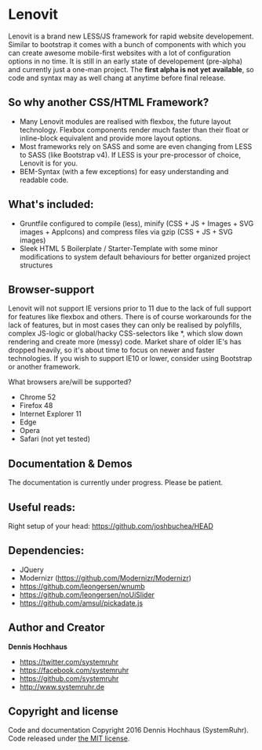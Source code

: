 # Lenovit
Lenovit is a brand new LESS/JS framework for rapid website developement. Similar to bootstrap it comes with a bunch of components with which you can create awesome mobile-first websites with a lot of configuration options in no time. It is still in an early state of developement (pre-alpha) and currently just a one-man project. The **first alpha is not yet available**, so code and syntax may as well chang at anytime before final release.

## So why another CSS/HTML Framework?
- Many Lenovit modules are realised with flexbox, the future layout technology. Flexbox components render much faster than their float or inline-block equivalent and provide more layout options. 
- Most frameworks rely on SASS and some are even changing from LESS to SASS (like Bootstrap v4). If LESS is your pre-processor of choice, Lenovit is for you.  
- BEM-Syntax (with a few exceptions) for easy understanding and readable code.

## What's included:
- Gruntfile configured to compile (less), minify (CSS + JS + Images + SVG images + AppIcons) and compress files via gzip (CSS + JS + SVG images) 
- Sleek HTML 5 Boilerplate / Starter-Template with some minor modifications to system default behaviours for better organized project structures

## Browser-support
Lenovit will not support IE versions prior to 11 due to the lack of full support for features like flexbox and others. There is of course workarounds for the lack of features, but in most cases they can only be realised by polyfills, complex JS-logic or global/hacky CSS-selectors like *, which slow down rendering and create more (messy) code. Market share of older IE's has dropped heavily, so it's about time to focus on newer and faster technologies. If you wish to support IE10 or lower, consider using Bootstrap or another framework.

What browsers are/will be supported?
* Chrome 52
* Firefox 48
* Internet Explorer 11
* Edge
* Opera
* Safari (not yet tested)

## Documentation & Demos
The documentation is currently under progress. Please be patient.

## Useful reads:
Right setup of your head: https://github.com/joshbuchea/HEAD


## Dependencies:
- JQuery
- Modernizr (https://github.com/Modernizr/Modernizr)
- https://github.com/leongersen/wnumb
- https://github.com/leongersen/noUiSlider
- https://github.com/amsul/pickadate.js



## Author and Creator

**Dennis Hochhaus**

* <https://twitter.com/systemruhr>
* <https://facebook.com/systemruhr>
* <https://github.com/systemruhr>
* <http://www.systemruhr.de>

## Copyright and license
Code and documentation Copyright 2016 Dennis Hochhaus (SystemRuhr). Code released under [the MIT license](https://github.com/systemruhr/lenovit/blob/master/LICENSE).
